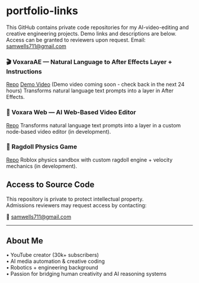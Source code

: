 # portfolio-links
This GitHub contains private code repositories for my AI-video-editing and creative engineering projects. Demo links and descriptions are below. Access can be granted to reviewers upon request. Email: samwells711@gmail.com

### 🎬 VoxaraAE — Natural Language to After Effects Layer + Instructions 
[Repo](https://github.com/AwesomeSauce711/VoxaraAE)
[Demo Video](https://youtu.be/xxxx) (Demo video coming soon - check back in the next 24 hours)
Transforms natural language text prompts into a layer in After Effects.  

### 🧠 Voxara Web — AI Web-Based Video Editor
[Repo](https://github.com/AwesomeSauce711/VoxaraWeb)
Transforms natural language text prompts into a layer in a custom node-based video editor (in development).

### 🤖 Ragdoll Physics Game
[Repo](https://github.com/AwesomeSauce711/Ragdoll)
Roblox physics sandbox with custom ragdoll engine + velocity mechanics (in development). 


## Access to Source Code

This repository is private to protect intellectual property.  
Admissions reviewers may request access by contacting:

📧 samwells711@gmail.com

---

## About Me

• YouTube creator (30k+ subscribers)  
• AI media automation & creative coding  
• Robotics + engineering background  
• Passion for bridging human creativity and AI reasoning systems
